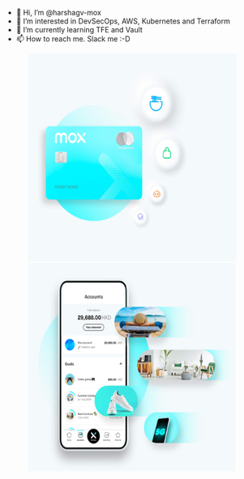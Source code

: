 - 👋 Hi, I’m @harshagv-mox
- 👀 I’m interested in DevSecOps, AWS, Kubernetes and Terraform
- 🌱 I’m currently learning TFE and Vault
- 📫 How to reach me. Slack me :-D

<!---
harshagv-mox/harshagv-mox is a ✨ special ✨ repository because its `README.md` (this file) appears on your GitHub profile.
You can click the Preview link to take a look at your changes.

![alt-text-1](imgs/Homepage_Desktop_IMG_01.jpeg "mox-mobileapp") ![alt-text-2](imgs/Applepay_Googlepay_Desktop_IMG.jpeg "mox-card")

--->

<p align="center">
  <img width="411" height="411" src="https://github.com/harshagv-mox/harshagv-mox/blob/main/imgs/Applepay_Googlepay_Desktop_IMG.jpeg">
  <img width="411" height="411" src="https://github.com/harshagv-mox/harshagv-mox/blob/main/imgs/Homepage_Desktop_IMG_01.jpeg">
</p>

